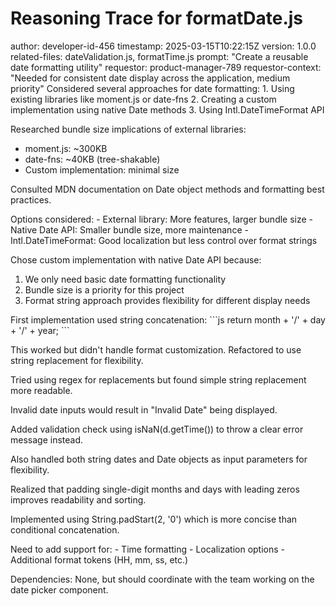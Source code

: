 # Reasoning Trace for formatDate.js

<metadata>
  author: developer-id-456
  timestamp: 2025-03-15T10:22:15Z
  version: 1.0.0
  related-files: dateValidation.js, formatTime.js
  prompt: "Create a reusable date formatting utility"
  requestor: product-manager-789
  requestor-context: "Needed for consistent date display across the application, medium priority"
</metadata>

<exploration>
  Considered several approaches for date formatting:
  1. Using existing libraries like moment.js or date-fns
  2. Creating a custom implementation using native Date methods
  3. Using Intl.DateTimeFormat API
  
  Researched bundle size implications of external libraries:
  - moment.js: ~300KB
  - date-fns: ~40KB (tree-shakable)
  - Custom implementation: minimal size
  
  Consulted MDN documentation on Date object methods and formatting best practices.
</exploration>

<trade-off>
  Options considered:
  - External library: More features, larger bundle size
  - Native Date API: Smaller bundle size, more maintenance
  - Intl.DateTimeFormat: Good localization but less control over format strings
  
  Chose custom implementation with native Date API because:
  1. We only need basic date formatting functionality
  2. Bundle size is a priority for this project
  3. Format string approach provides flexibility for different display needs
</trade-off>

<attempt>
  First implementation used string concatenation:
  ```js
  return month + '/' + day + '/' + year;
  ```
  
  This worked but didn't handle format customization. Refactored to use string replacement for flexibility.
  
  Tried using regex for replacements but found simple string replacement more readable.
</attempt>

<edge-case>
  Invalid date inputs would result in "Invalid Date" being displayed.
  
  Added validation check using isNaN(d.getTime()) to throw a clear error message instead.
  
  Also handled both string dates and Date objects as input parameters for flexibility.
</edge-case>

<insight>
  Realized that padding single-digit months and days with leading zeros improves readability and sorting.
  
  Implemented using String.padStart(2, '0') which is more concise than conditional concatenation.
</insight>

<follow-up>
  Need to add support for:
  - Time formatting
  - Localization options
  - Additional format tokens (HH, mm, ss, etc.)
  
  Dependencies: None, but should coordinate with the team working on the date picker component.
</follow-up>
